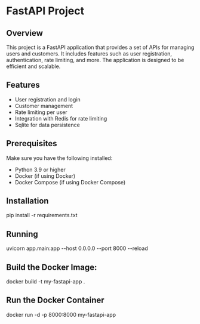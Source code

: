 # FastAPI Project

## Overview

This project is a FastAPI application that provides a set of APIs for managing users and customers. It includes features such as user registration, authentication, rate limiting, and more. The application is designed to be efficient and scalable.

## Features

- User registration and login
- Customer management 
- Rate limiting per user
- Integration with Redis for rate limiting
- Sqlite for data persistence

## Prerequisites

Make sure you have the following installed:

- Python 3.9 or higher
- Docker (if using Docker)
- Docker Compose (if using Docker Compose)

## Installation
pip install -r requirements.txt

## Running
uvicorn app.main:app --host 0.0.0.0 --port 8000 --reload

## Build the Docker Image:
docker build -t my-fastapi-app .

## Run the Docker Container
docker run -d -p 8000:8000 my-fastapi-app

